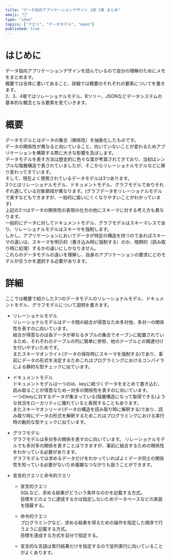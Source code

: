 ```yaml
---
title: "データ指向アプリケーションデザイン 1部 2章 まとめ"
emoji: "🎩"
type: "idea"
topics: ["クエリ", "データモデル", "memo"]
published: true
---
```


# はじめに
データ指向アプリケーションデザインを読んでいるので自分の理解のためにメモをまとめます。  
概要では全体に書いてあること、詳細では概要のそれぞれの要素についてを書きます。  
2、3、4章ではリレーショナルモデル、Bツリー、JSONなどデータシステムの基本的な概念となる要素を見ていきます。  

# 概要
データモデルとはデータの集合（関係性）を抽象化したものです。  
データの関係性が異なると向いていること、向いていないことが変わるためアプリケーションを構築する際に大きな影響を及ぼします。  
データモデルを表す方法は歴史的に色々な案が考案されてきており、当初はシンプルな階層構造で表されていましたが、そこからリレーショナルモデルなどに移り変わってきています。  
そして、現在よく使用されているデータモデルは3つあります。  
3つとはリレーショナルモデル、ドキュメントモデル、グラフモデルでありそれぞれ適している対象領域が異なります。(グラフデータをリレーショナルモデルで表すなどもできますが、一般的に扱いにくくなりやすいことがわかっています)  
上記の3つはデータの関係性の表現の仕方の他にスキーマに対する考え方も異なります。  
一般的にデータに対してドキュメントモデル、グラフモデルはスキーマレスであり、リレーショナルモデルはスキーマを強制します。  
しかし、アプリケーションにおいてデータが特定の構造を持つのであればスキーマの違いは、スキーマを明示的（書き込み時に強制する）のか、暗黙的（読み取り時に処理）するかの違いにしかなりません。  
これらのデータモデルの違いを理解し、自身のアプリケーションの要求にどのモデルが合うかを選択する必要があります。

# 詳細
ここでは概要で紹介した3つのデータモデルのリレーショナルモデル、ドキュメントモデル、グラフモデルについて説明を書きます。
- リレーショナルモデル  
リレーショナルモデルはデータ間の結合が得意なため多対他、多対一の関係性を表すのに向いています。  
結合が得意なのは各データが単なるタプルの集合でオープンに配置されているため、それぞれのテーブルの列に簡単に参照、他のテーブルとの関連付けを行いやすいためです。  
またスキーマオンライト(データの保存時にスキーマを強制する)であり、事前にデータの形式を決定するためこれはプログラミングにおけるコンパイラによる静的な型チェックに似ています。  
  

- ドキュメントモデル  
ドキュメントモデルは一つのid、keyに紐づくデータをまとめて書き込む、読み取ることが得意なため一対多の関係性を表すのに向いています。  
一つのkeyに対するデータが集まっている(階層構造になって取得できる)ような状況をローカリティに優れていると表現することもあります。  
またスキーマオンリード(データの構造を読み取り時に解釈する)であり、読み取り時にデータの形式を解釈するためこれはプログラミングにおける実行時の動的な型チェックに似ています。

  
- グラフモデル  
グラフモデルは多対多の関係を表すのに向いています。
リレーショナルモデルでも多対多の関係を表すことはできますが、事前に結合するための関係性をわかっている必要があります。  
グラフモデルでは求めるデータだけをわかっていればよくデータ同士の関係性を知っている必要がないため複雑なつながりも扱うことができます。


- 宣言的クエリと命令的クエリ
  - 宣言的クエリ  
  SQLなど、求める結果がどういう条件なのかを記載する方式。  
  目標をどのように達成するかは指定しないためデータベースなどの実装を隠蔽する。
  
  - 命令的クエリ  
  プログラミングなど、求める結果を得るための操作を指定した順序で行うように記載する方式。  
  目標を達成する方式を自分で指定する。
  
  - 宣言的な言語は実行結果だけを指定するので並列実行に向いていることがよくあります。
